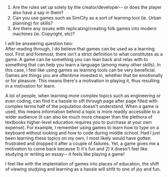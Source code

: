 1) Are the rules set up solely by the creator/developer-- or does the player also have a say in them?
 2) Can you use games such as SimCity as a sort of learning tool (ie. Urban planning) for skills?
 3) Are there any issues with replicating/creating folk games into modern machines (ie. Copyright, etc)?

I will be answering question two:    
After reading through, I do believe that games can be used as a learning tool. First and foremost, there isn't a strict definition to what constitutes as a game. A game can be something you can lean back and relax with to something that can help you learn a language (among many other skills). In this case, I feel like using games as learning tools can be very beneficial. Games are things you are oftentime invested in, whether that be emotionally or for pleasure. This means there's a motivation in playing it, thus resulting in a motivation for learn.    

A lot of people, when learning more complex topics such as engineering or even coding, can find it a hassle to sift through page after page filled with complex terms half of the population doesn't understand. When a game is used, this means information behind a topic is more readily accessible to a wider audience (it can also be much more cheaper than the plethora of textbooks higher-level education requires you to purchase at your own expense). For example, I remember using games to learn how to type on a keyboard without looking and how to code during middle school. Had I just been learning these topics on my own, I most likely would have gotten frustrated and dropped it after a couple of failures. Yet, a game gives me a motivation to come back because 1) it's fun and 2) it doesn't feel like studying or writing an essay-- it feels like playing a game!    

I feel like with the implentation of games into places of education, the shift of viewing studying and learning as a hassle will shfit to one of joy and fun. 

